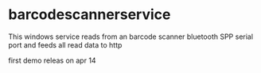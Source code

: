 # barcodescannerservice
This windows service reads from an barcode scanner bluetooth SPP serial port and feeds all read data to http

first demo releas on apr 14